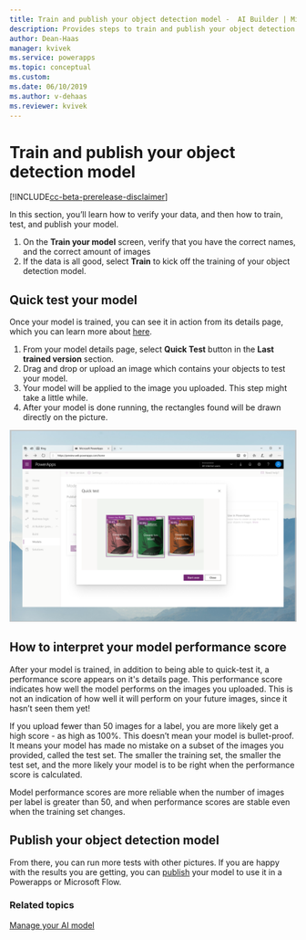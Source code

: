 ```yaml
---
title: Train and publish your object detection model -  AI Builder | Microsoft Docs
description: Provides steps to train and publish your object detection model in AI Builder.
author: Dean-Haas
manager: kvivek
ms.service: powerapps
ms.topic: conceptual
ms.custom: 
ms.date: 06/10/2019
ms.author: v-dehaas
ms.reviewer: kvivek
---
```


# Train and publish your object detection model

[!INCLUDE[cc-beta-prerelease-disclaimer](./includes/cc-beta-prerelease-disclaimer.md)]

In this section, you’ll learn how to verify your data, and then how to train, test, and publish your model.
1.	On the **Train your model** screen, verify that you have the correct names, and the correct amount of images 
2.	If the data is all good, select **Train** to kick off the training of your object detection model.

## Quick test your model 

Once your model is trained, you can see it in action from its details page, which you can learn more about [here](manage-model.md).
1. From your model details page, select **Quick Test** button in the **Last trained version** section. 
2. Drag and drop or upload an image which contains your objects to test your model.
3. Your model will be applied to the image you uploaded. This step might take a little while.
4. After your model is done running, the rectangles found will be drawn directly on the picture. 

![Quick test screen](media/quick-test.png)

## How to interpret your model performance score

After your model is trained, in addition to being able to quick-test it, a performance score appears on it's details page. This performance score indicates how well the model performs on the images you uploaded. This is not an indication of how well it will perform on your future images, since it hasn’t seen them yet! 

If you upload fewer than 50 images for a label, you are more likely get a high score - as high as 100%. This doesn’t mean your model is bullet-proof. It means your model has made no mistake on a subset of the images you provided, called the test set. The smaller the training set, the smaller the test set, and the more likely your model is to be right when the performance score is calculated.

Model performance scores are more reliable when the number of images per label is greater than 50,  and when performance scores are stable even when the training set changes.


## Publish your object detection model

From there, you can run more tests with other pictures. If you are happy with the results you are getting, you can [publish](publish-model.md) your model to use it in a Powerapps or Microsoft Flow.


### Related topics
[Manage your AI model](manage-model.md)
